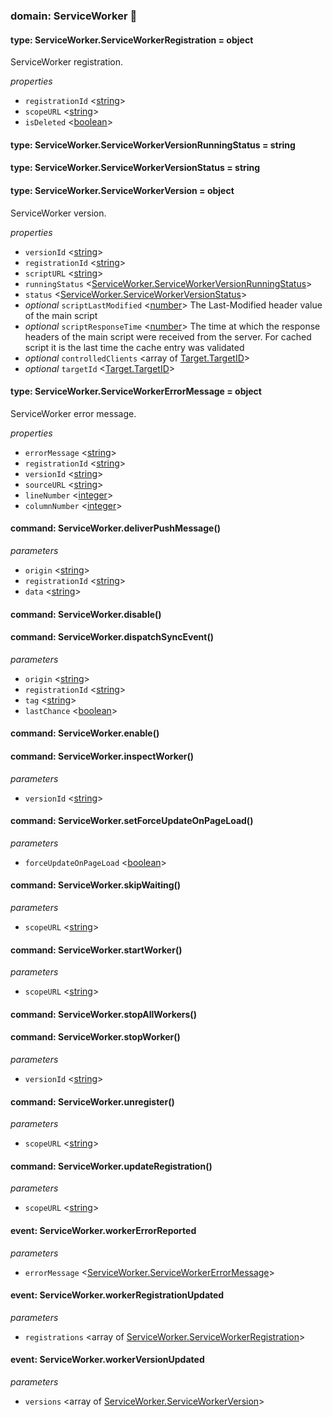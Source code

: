
### domain: ServiceWorker 🌱


#### type: ServiceWorker.ServiceWorkerRegistration = object

ServiceWorker registration.

*properties*
-  `registrationId` <[string]> 
-  `scopeURL` <[string]> 
-  `isDeleted` <[boolean]> 


#### type: ServiceWorker.ServiceWorkerVersionRunningStatus = string


#### type: ServiceWorker.ServiceWorkerVersionStatus = string


#### type: ServiceWorker.ServiceWorkerVersion = object

ServiceWorker version.

*properties*
-  `versionId` <[string]> 
-  `registrationId` <[string]> 
-  `scriptURL` <[string]> 
-  `runningStatus` <[ServiceWorker.ServiceWorkerVersionRunningStatus]> 
-  `status` <[ServiceWorker.ServiceWorkerVersionStatus]> 
- *optional* `scriptLastModified` <[number]> The Last-Modified header value of the main script
- *optional* `scriptResponseTime` <[number]> The time at which the response headers of the main script were received from the server.
For cached script it is the last time the cache entry was validated
- *optional* `controlledClients` <array of [Target.TargetID]> 
- *optional* `targetId` <[Target.TargetID]> 


#### type: ServiceWorker.ServiceWorkerErrorMessage = object

ServiceWorker error message.

*properties*
-  `errorMessage` <[string]> 
-  `registrationId` <[string]> 
-  `versionId` <[string]> 
-  `sourceURL` <[string]> 
-  `lineNumber` <[integer]> 
-  `columnNumber` <[integer]> 


#### command: ServiceWorker.deliverPushMessage()

*parameters*
-  `origin` <[string]> 
-  `registrationId` <[string]> 
-  `data` <[string]> 


#### command: ServiceWorker.disable()


#### command: ServiceWorker.dispatchSyncEvent()

*parameters*
-  `origin` <[string]> 
-  `registrationId` <[string]> 
-  `tag` <[string]> 
-  `lastChance` <[boolean]> 


#### command: ServiceWorker.enable()


#### command: ServiceWorker.inspectWorker()

*parameters*
-  `versionId` <[string]> 


#### command: ServiceWorker.setForceUpdateOnPageLoad()

*parameters*
-  `forceUpdateOnPageLoad` <[boolean]> 


#### command: ServiceWorker.skipWaiting()

*parameters*
-  `scopeURL` <[string]> 


#### command: ServiceWorker.startWorker()

*parameters*
-  `scopeURL` <[string]> 


#### command: ServiceWorker.stopAllWorkers()


#### command: ServiceWorker.stopWorker()

*parameters*
-  `versionId` <[string]> 


#### command: ServiceWorker.unregister()

*parameters*
-  `scopeURL` <[string]> 


#### command: ServiceWorker.updateRegistration()

*parameters*
-  `scopeURL` <[string]> 


#### event: ServiceWorker.workerErrorReported

*parameters*
-  `errorMessage` <[ServiceWorker.ServiceWorkerErrorMessage]> 


#### event: ServiceWorker.workerRegistrationUpdated

*parameters*
-  `registrations` <array of [ServiceWorker.ServiceWorkerRegistration]> 


#### event: ServiceWorker.workerVersionUpdated

*parameters*
-  `versions` <array of [ServiceWorker.ServiceWorkerVersion]> 

[ServiceWorker.ServiceWorkerVersionRunningStatus]: serviceworker.md#type-serviceworkerserviceworkerversionrunningstatus--string "ServiceWorker.ServiceWorkerVersionRunningStatus"
[ServiceWorker.ServiceWorkerVersionStatus]: serviceworker.md#type-serviceworkerserviceworkerversionstatus--string "ServiceWorker.ServiceWorkerVersionStatus"
[Target.TargetID]: target.md#type-targettargetid--string "Target.TargetID"
[ServiceWorker.ServiceWorkerErrorMessage]: serviceworker.md#type-serviceworkerserviceworkererrormessage--object "ServiceWorker.ServiceWorkerErrorMessage"
[ServiceWorker.ServiceWorkerRegistration]: serviceworker.md#type-serviceworkerserviceworkerregistration--object "ServiceWorker.ServiceWorkerRegistration"
[ServiceWorker.ServiceWorkerVersion]: serviceworker.md#type-serviceworkerserviceworkerversion--object "ServiceWorker.ServiceWorkerVersion"
[boolean]: https://developer.mozilla.org/en-US/docs/Web/JavaScript/Reference/Global_Objects/JSON "JSON boolean"
[string]: https://developer.mozilla.org/en-US/docs/Web/JavaScript/Reference/Global_Objects/JSON "JSON string"
[number]: https://developer.mozilla.org/en-US/docs/Web/JavaScript/Reference/Global_Objects/JSON "JSON number"
[integer]: https://developer.mozilla.org/en-US/docs/Web/JavaScript/Reference/Global_Objects/JSON "JSON integer"
[object]: https://developer.mozilla.org/en-US/docs/Web/JavaScript/Reference/Global_Objects/JSON "JSON object"
[any]: https://developer.mozilla.org/en-US/docs/Web/JavaScript/Reference/Global_Objects/JSON "JSON any"